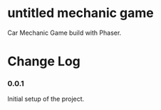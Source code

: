 # untitled mechanic game
Car Mechanic Game build with Phaser.

# Change Log
### **0.0.1**
Initial setup of the project.
